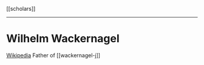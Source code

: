[[scholars]]
***
# Wilhelm Wackernagel
[Wikipedia](https://en.wikipedia.org/wiki/Wilhelm_Wackernagel)
Father of [[wackernagel-j]]